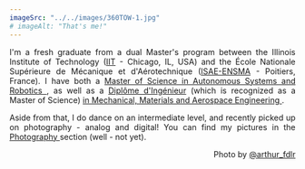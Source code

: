 ```yaml
---
imageSrc: "../../images/360TOW-1.jpg"
# imageAlt: "That's me!"
---
```

<div style="text-align: justify">
I'm a fresh graduate from a dual Master's program between the Illinois Institute of Technology  (<a href="https://www.iit.edu/" target="_blank" rel="nofollow noopener noreferrer" aria-label="External Link">IIT</a> - Chicago, IL, USA) and the École Nationale Supérieure de Mécanique et d'Aérotechnique (<a href="https://www.ensma.fr/en/" target="_blank" rel="nofollow noopener noreferrer" aria-label="External Link">ISAE-ENSMA</a> - Poitiers, France). I have both a <u>Master of Science in Autonomous Systems and Robotics </u>, as well as a <u>Diplôme d'Ingénieur</u> (which is recognized as a Master of Science) <u>in Mechanical, Materials and Aerospace Engineering </u>.

Aside from that, I do dance on an intermediate level, and recently picked up on photography - analog and digital! You can find my pictures in the <u> Photography </u> section (well - not yet).
</div>

<div style="text-align: right">
Photo by <a href="https://www.instagram.com/arthur_fdlr/?hl=en" target="_blank" rel="nofollow noopener noreferrer" aria-label="External Link">@arthur_fdlr</a>
</div>
